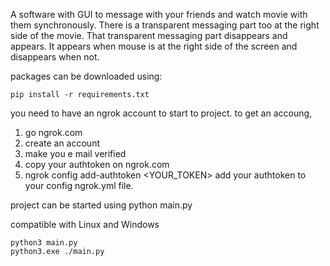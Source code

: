 A software with GUI to message with your friends and watch movie with them synchronously. There is a transparent messaging part too at the right side of the movie. That transparent messaging part disappears and appears. It appears when mouse is at the right side of the screen and disappears when not.

packages can be downloaded using: 
``` pip
pip install -r requirements.txt
``` 

you need to have an ngrok account to start to project. to get an accoung, 
1) go ngrok.com 
2) create an account
3) make you e mail verified
4) copy your authtoken on ngrok.com
5) ngrok config add-authtoken <YOUR_TOKEN>
add your authtoken to your config ngrok.yml file.

project can be started using python main.py

compatible with Linux and Windows 
``` pip
python3 main.py
python3.exe ./main.py
``` 
